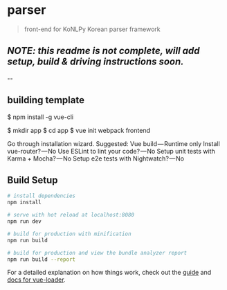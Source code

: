 # parser

> front-end for KoNLPy Korean parser framework

## *NOTE: this readme is not complete, will add setup, build & driving instructions soon.*
--
## building template

$ npm install -g vue-cli

$ mkdir app
$ cd app
$ vue init webpack frontend

Go through installation wizard. Suggested:
Vue build — Runtime only
Install vue-router? — No
Use ESLint to lint your code? — No
Setup unit tests with Karma + Mocha? — No
Setup e2e tests with Nightwatch? — No

## Build Setup

``` bash
# install dependencies
npm install

# serve with hot reload at localhost:8080
npm run dev

# build for production with minification
npm run build

# build for production and view the bundle analyzer report
npm run build --report
```

For a detailed explanation on how things work, check out the [guide](http://vuejs-templates.github.io/webpack/) and [docs for vue-loader](http://vuejs.github.io/vue-loader).
